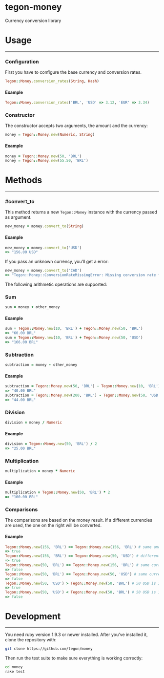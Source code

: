 # tegon-money
Currency conversion library

# Usage
---

### Configuration

First you have to configure the base currency and conversion rates.

```ruby
Tegon::Money.conversion_rates(String, Hash)
```

#### Example

```ruby
Tegon::Money.conversion_rates('BRL', 'USD' => 3.12, 'EUR' => 3.34)
```

### Constructor

The constructor accepts two arguments, the amount and the currency:

```ruby
money = Tegon::Money.new(Numeric, String)
```

#### Example

```ruby
money = Tegon::Money.new(50, 'BRL')
money = Tegon::Money.new(55.50, 'BRL')
```

# Methods
---

### #convert_to

This method returns a new `Tegon::Money` instance with the currency passed as argument.

```ruby
new_money = money.convert_to(String)
```

#### Example

```ruby
new_money = money.convert_to('USD')
=> "156.00 USD"
```

If you pass an unknown currency, you'll get a error:

```ruby
new_money = money.convert_to('CAD')
=> "Tegon::Money::ConversionRateMissingError: Missing conversion rate for currency: CAD. Please set it using Tegon::Money.conversion_rates"
```

The following arithmetic operations are supported:

### Sum

```ruby
sum = money + other_money
```

#### Example

```ruby
sum = Tegon::Money.new(10, 'BRL') + Tegon::Money.new(50, 'BRL')
=> "60.00 BRL"
sum = Tegon::Money.new(10, 'BRL') + Tegon::Money.new(50, 'USD')
=> "166.00 BRL"
```

### Subtraction

```ruby
subtraction = money - other_money
```

#### Example

```ruby
subtraction = Tegon::Money.new(50, 'BRL') - Tegon::Money.new(10, 'BRL')
=> "40.00 BRL"
subtraction = Tegon::Money.new(200, 'BRL') - Tegon::Money.new(50, 'USD')
=> "44.00 BRL"
```

### Division

```ruby
division = money / Numeric
```

#### Example

```ruby
division = Tegon::Money.new(50, 'BRL') / 2
=> "25.00 BRL"
```

### Multiplication

```ruby
multiplication = money * Numeric
```

#### Example

```ruby
multiplication = Tegon::Money.new(50, 'BRL') * 2
=> "100.00 BRL"
```

### Comparisons

The comparisons are based on the money result. If a different currencies are used, the one on the right will be converted.


#### Example

```ruby
Tegon::Money.new(156, 'BRL') == Tegon::Money.new(156, 'BRL') # same amount, same currency, returns true
=> true
Tegon::Money.new(156, 'BRL') == Tegon::Money.new(50, 'USD') # different amount and currency, but 50 USD converted to BRL is 156, the result is true
=> true
Tegon::Money.new(50, 'BRL') == Tegon::Money.new(156, 'BRL') # same currency, different amount, returns false
=> false
Tegon::Money.new(50, 'BRL') == Tegon::Money.new(50, 'USD') # same currency, same amount, returns false (1 USD is 3.12 BRL)
=> false
Tegon::Money.new(50, 'USD') > Tegon::Money.new(50, 'BRL') # 50 USD is 156 BRL
=> true
Tegon::Money.new(50, 'USD') < Tegon::Money.new(50, 'BRL') # 50 USD is 156 BRL
=> false
```

# Development
---

You need ruby version 1.9.3 or newer installed. After you've installed it, clone the repository with:

```bash
git clone https://github.com/tegon/money
```

Then run the test suite to make sure everything is working correctly:

```bash
cd money
rake test
```
